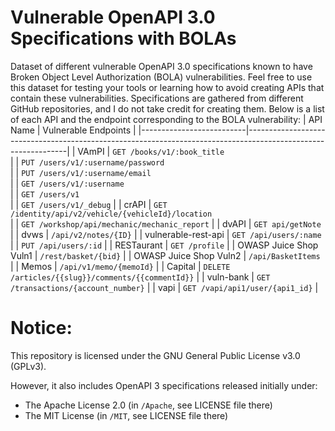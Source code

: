 # Vulnerable OpenAPI 3.0 Specifications with BOLAs
Dataset of different vulnerable OpenAPI 3.0 specifications known to have Broken Object Level Authorization (BOLA) vulnerabilities.
Feel free to use this dataset for testing your tools or learning how to avoid creating APIs that contain these vulnerabilities.
Specifications are gathered from different GitHub repositories, and I do not take credit for creating them.
Below is a list of each API and the endpoint corresponding to the BOLA vulnerability:
| API Name                 | Vulnerable Endpoints                                                                                          |
|--------------------------|---------------------------------------------------------------------------------------------------------------|
| VAmPI                    | `GET /books/v1/:book_title`  
|                          | `PUT /users/v1/:username/password`  
|                          | `PUT /users/v1/:username/email`  
|                          | `GET /users/v1/:username`  
|                          | `GET /users/v1`  
|                          | `GET /users/v1/_debug`                                                                                        |
| crAPI                    | `GET /identity/api/v2/vehicle/{vehicleId}/location`  
|                          | `GET /workshop/api/mechanic/mechanic_report`                                                                  |
| dvAPI                    | `GET api/getNote`                                                                                             |
| dvws                     | `/api/v2/notes/{ID}`                                                                                          |
| vulnerable-rest-api      | `GET /api/users/:name`  
|                          | `PUT /api/users/:id`                                                                                          |
| RESTaurant               | `GET /profile`                                                                                                |
| OWASP Juice Shop Vuln1   | `/rest/basket/{bid}`                                                                                          |
| OWASP Juice Shop Vuln2   | `/api/BasketItems`                                                                                            |
| Memos                    | `/api/v1/memo/{memoId}`                                                                                       |
| Capital                  | `DELETE /articles/{{slug}}/comments/{{commentId}}`                                                            |
| vuln-bank                | `GET /transactions/{account_number}`                                                                          |
| vapi                     | `GET /vapi/api1/user/{api1_id}`                                                                               |




# Notice:

This repository is licensed under the GNU General Public License v3.0 (GPLv3).

However, it also includes OpenAPI 3 specifications released initially under:
- The Apache License 2.0 (in `/Apache`, see LICENSE file there)
- The MIT License (in `/MIT`, see LICENSE file there)


